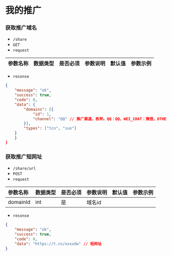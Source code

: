# 我的推广
### 获取推广域名
- `/share`
- `GET`
- `request`

| 参数名称 | 数据类型 | 是否必须 |参数说明|默认值|参数示例|
| :-----| :---- | :---- | :---- | :---- | :---- |


- `resonse`
```json
{
    "message": "ok",
    "success": true,
    "code": 0,
    "data": {
        "domains": [{
            "id": 1,
            "channel": "QQ" // 推广渠道，枚举。QQ：QQ，WEI_CHAT：微信，OTHER：其他
        }],
        "types": ["tcn", "suo"]
    }
    }
}
```

### 获取推广短网址
- `/share/url`
- `POST`
- `request`

| 参数名称 | 数据类型 | 是否必须 |参数说明|默认值|参数示例|
| :-----| :---- | :---- | :---- | :---- | :---- |
|domainId|int|是|域名id|||

- `resonse`
```json
{
    "message": "ok",
    "success": true,
    "code": 0,
    "data": "https://t.cn/xxxxdw" // 短网址
}
```